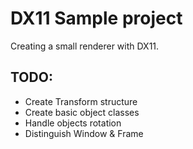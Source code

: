 # DX11 Sample project

Creating a small renderer with DX11.

## TODO:

- Create Transform structure
- Create basic object classes
- Handle objects rotation
- Distinguish Window & Frame